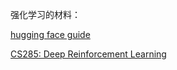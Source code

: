 强化学习的材料：

[hugging face guide](https://huggingface.co/learn/deep-rl-course/en/unit1/introduction)


[CS285: Deep Reinforcement Learning](https://csdiy.wiki/%E6%B7%B1%E5%BA%A6%E5%AD%A6%E4%B9%A0/CS285/)